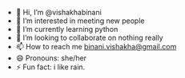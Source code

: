 - 👋 Hi, I’m @vishakhabinani
- 👀 I’m interested in meeting new people
- 🌱 I’m currently learning python
- 💞️ I’m looking to collaborate on nothing really
- 📫 How to reach me binani.vishakha@gmail.com
- 😄 Pronouns: she/her
- ⚡ Fun fact: i like rain.



